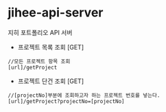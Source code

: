 # jihee-api-server
지히 포트폴리오 API 서버

* 프로젝트 목록 조회 [GET]
```
//모든 프로젝트 항목 조회
[url]/getProject
```

* 프로젝트 단건 조회 [GET]
```
//[projectNo]부분에 조회하고자 하는 프로젝트 번호를 넣는다.
[url]/getProject?projectNo=[projectNo]
```
